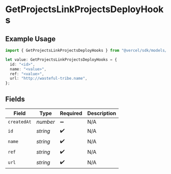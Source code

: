 # GetProjectsLinkProjectsDeployHooks

## Example Usage

```typescript
import { GetProjectsLinkProjectsDeployHooks } from "@vercel/sdk/models/operations";

let value: GetProjectsLinkProjectsDeployHooks = {
  id: "<id>",
  name: "<value>",
  ref: "<value>",
  url: "http://wasteful-tribe.name",
};
```

## Fields

| Field              | Type               | Required           | Description        |
| ------------------ | ------------------ | ------------------ | ------------------ |
| `createdAt`        | *number*           | :heavy_minus_sign: | N/A                |
| `id`               | *string*           | :heavy_check_mark: | N/A                |
| `name`             | *string*           | :heavy_check_mark: | N/A                |
| `ref`              | *string*           | :heavy_check_mark: | N/A                |
| `url`              | *string*           | :heavy_check_mark: | N/A                |